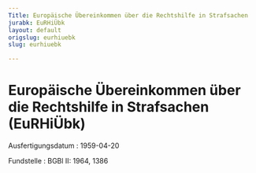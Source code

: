 ```yaml
---
Title: Europäische Übereinkommen über die Rechtshilfe in Strafsachen
jurabk: EuRHiÜbk
layout: default
origslug: eurhiuebk
slug: eurhiuebk

---
```


# Europäische Übereinkommen über die Rechtshilfe in Strafsachen (EuRHiÜbk)

Ausfertigungsdatum
:   1959-04-20

Fundstelle
:   BGBl II: 1964, 1386


